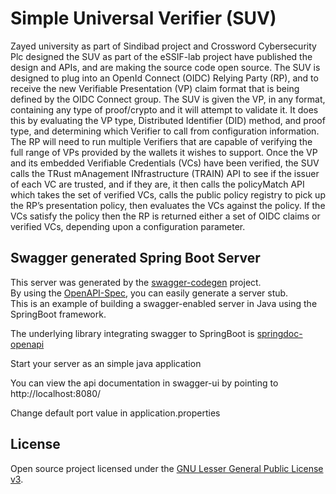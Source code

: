 # Simple Universal Verifier (SUV)
Zayed university as part of Sindibad project and Crossword Cybersecurity Plc designed the SUV as part of the eSSIF-lab project have published the 
design and APIs, and are making the source code open source. The SUV is designed to plug into an 
OpenId Connect (OIDC) Relying Party (RP), and to receive the new Verifiable Presentation (VP) claim 
format that is being defined by the OIDC Connect group. The SUV is given the VP, in any format, 
containing any type of proof/crypto and it will attempt to validate it. It does this by evaluating 
the VP type, Distributed Identifier (DID) method, and proof type, and determining which Verifier to 
call from configuration information. The RP will need to run multiple Verifiers that are capable of 
verifying the full range of VPs provided by the wallets it wishes to support. Once the VP and its 
embedded Verifiable Credentials (VCs) have been verified, the SUV calls the TRust mAnagement 
INfrastructure (TRAIN) API to see if the issuer of each VC are trusted, and if they are, it then 
calls the policyMatch API which takes the set of verified VCs, calls the public policy registry to 
pick up the RP’s presentation policy, then evaluates the VCs against the policy. If the VCs satisfy 
the policy then the RP is returned either a set of OIDC claims or verified VCs, depending upon a 
configuration parameter.

## Swagger generated Spring Boot Server
This server was generated by the [swagger-codegen](https://github.com/swagger-api/swagger-codegen) project.  
By using the [OpenAPI-Spec](https://github.com/swagger-api/swagger-core), you can easily generate a server stub.  
This is an example of building a swagger-enabled server in Java using the SpringBoot framework.

The underlying library integrating swagger to SpringBoot is [springdoc-openapi](https://github.com/springdoc/springdoc-openapi)

Start your server as an simple java application

You can view the api documentation in swagger-ui by pointing to  
http://localhost:8080/

Change default port value in application.properties

## License

Open source project licensed under the
[GNU Lesser General Public License v3](https://www.gnu.org/licenses/lgpl-3.0.txt).
